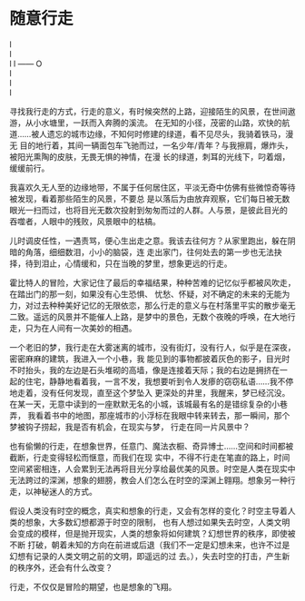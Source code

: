 
# 随意行走

l  
l  
l  l —— O  
l  
l  
l  
 
寻找我行走的方式，行走的意义，有时候突然的上路，迎接陌生的风景，在世间遨游，从小水塘里，一跃而入奔腾的溪流。
在无知的小径，茂密的山路，欢快的航道……被人遗忘的城市边缘，不知何时修建的绿道，看不见尽头，我骑着铁马，漫无
目的地行着，其间一辆面包车飞驰而过，一名少年/青年？与我擦肩，爆炸头，被阳光熏陶的皮肤，无畏无惧的神情，在漫
长的绿道，刺耳的光线下，叼着烟，缓缓前行。

我喜欢久无人至的边缘地带，不属于任何居住区，平淡无奇中仿佛有些微惊奇等待被发现，看着那些陌生的风景，不要总
是以落后为由放弃观察，它们每日被无数眼光一扫而过，也将目光无数次投射到匆匆而过的人群。人与景，是彼此目光的
吞噬者，人眼中的残败，风景眼中的枯槁。

儿时调皮任性，一遇责骂，便心生出走之意。我该去往何方？从家里跑出，躲在阴暗的角落，细细数泪，小小的脑袋，连
走出家门，往何处去的第一步也无法抉择，待到泪止，心情缓和，只在当晚的梦里，想象更远的行走。

霍比特人的冒险，大家记住了最后的幸福结果，种种苦难的记忆似乎都被风吹走，在踏出门的那一刻，如果没有心生恐惧、
忧愁、怀疑，对不确定的未来的无能为力，对过去种种美好记忆的无限依恋，那么行走的意义与在村落里平实的散步毫无
二致。遥远的风景并不能催人上路，是梦中的景色，无数个夜晚的呼唤，在大地行走，只为在人间有一次美妙的相遇。

一个老旧的梦，我行走在大雾迷离的城市，没有街灯，没有行人，似乎是在深夜，密密麻麻的建筑，我进入一个小巷，我
能见到的事物都披着灰色的影子，目光时不时抬头，我的左边是石头堆砌的高墙，像是连接着天际；我的右边是拥挤在一
起的住宅，静静地看着我，一言不发，我想要听到令人发瘆的窃窃私语……我不停地走着，没有任何发现，直至这个梦坠入
更深处的井里，我醒来，梦已经沉没。在某一天，无意中读到的一座默默无名的小城，该城最有名的是错综复杂的小巷弄，
我看着书中的地图，那座城市的小浮标在我眼中转来转去，那一瞬间，那个梦被钩子捞起，我是否有机会，在现实与梦，
行走在同一片风景中？

也有偷懒的行走，在想象世界，任意门、魔法衣橱、奇异博士……空间和时间都被截断，行走变得轻松而惬意，而我们在现
实中，不得不行走在笔直的路上，时间空间紧密相连，人会累到无法再将目光分享给最优美的风景。时空是人类在现实中
无法跨过的深渊，想象的翅膀，教会人们怎么在时空的深渊上翱翔。想象另一种行走，以神秘迷人的方式。

假设人类没有时空的概念，真实和想象的行走，又会有怎样的变化？时空主导着人类的想象，大多数幻想都源于时空的限制，
也有人想过如果失去时空，人类文明会变成的模样，但是抛开现实，人类的想象将如何建筑？幻想世界的秩序，即使被不断
打破，朝着未知的方向在前进或后退（我们不一定是幻想未来，也许不过是幻想有记录的人类文明之前的文明，即遥远的过
去。），失去时空的打击，产生新的秩序外，还会有什么改变？

行走，不仅仅是冒险的期望，也是想象的飞翔。
